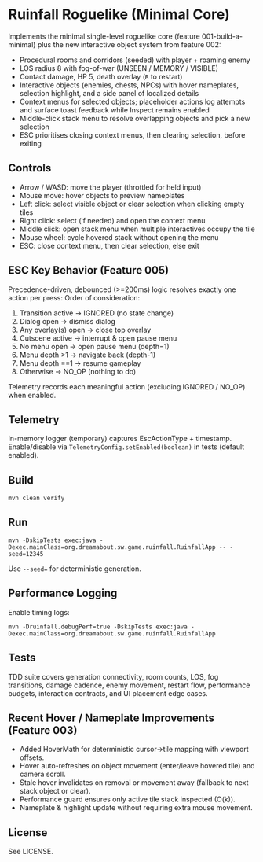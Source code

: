 # Ruinfall Roguelike (Minimal Core)

Implements the minimal single-level roguelike core (feature 001-build-a-minimal) plus the
new interactive object system from feature 002:
- Procedural rooms and corridors (seeded) with player + roaming enemy
- LOS radius 8 with fog-of-war (UNSEEN / MEMORY / VISIBLE)
- Contact damage, HP 5, death overlay (`R` to restart)
- Interactive objects (enemies, chests, NPCs) with hover nameplates, selection highlight,
  and a side panel of localized details
- Context menus for selected objects; placeholder actions log attempts and surface toast
  feedback while Inspect remains enabled
- Middle-click stack menu to resolve overlapping objects and pick a new selection
- ESC prioritises closing context menus, then clearing selection, before exiting

## Controls
- Arrow / WASD: move the player (throttled for held input)
- Mouse move: hover objects to preview nameplates
- Left click: select visible object or clear selection when clicking empty tiles
- Right click: select (if needed) and open the context menu
- Middle click: open stack menu when multiple interactives occupy the tile
- Mouse wheel: cycle hovered stack without opening the menu
- ESC: close context menu, then clear selection, else exit

## ESC Key Behavior (Feature 005)
Precedence-driven, debounced (>=200ms) logic resolves exactly one action per press:
Order of consideration:
1. Transition active -> IGNORED (no state change)
2. Dialog open -> dismiss dialog
3. Any overlay(s) open -> close top overlay
4. Cutscene active -> interrupt & open pause menu
5. No menu open -> open pause menu (depth=1)
6. Menu depth >1 -> navigate back (depth-1)
7. Menu depth ==1 -> resume gameplay
8. Otherwise -> NO_OP (nothing to do)

Telemetry records each meaningful action (excluding IGNORED / NO_OP) when enabled.

## Telemetry
In-memory logger (temporary) captures EscActionType + timestamp.
Enable/disable via `TelemetryConfig.setEnabled(boolean)` in tests (default enabled).

## Build
```
mvn clean verify
```

## Run
```
mvn -DskipTests exec:java -Dexec.mainClass=org.dreamabout.sw.game.ruinfall.RuinfallApp -- -seed=12345
```
Use `--seed=` for deterministic generation.

## Performance Logging
Enable timing logs:
```
mvn -Druinfall.debugPerf=true -DskipTests exec:java -Dexec.mainClass=org.dreamabout.sw.game.ruinfall.RuinfallApp
```

## Tests
TDD suite covers generation connectivity, room counts, LOS, fog transitions, damage cadence,
enemy movement, restart flow, performance budgets, interaction contracts, and UI placement
edge cases.

## Recent Hover / Nameplate Improvements (Feature 003)
- Added HoverMath for deterministic cursor→tile mapping with viewport offsets.
- Hover auto-refreshes on object movement (enter/leave hovered tile) and camera scroll.
- Stale hover invalidates on removal or movement away (fallback to next stack object or clear).
- Performance guard ensures only active tile stack inspected (O(k)).
- Nameplate & highlight update without requiring extra mouse movement.

## License
See LICENSE.